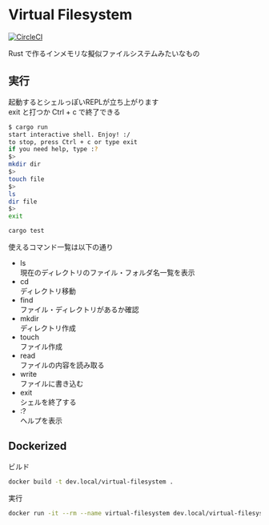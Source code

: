 Virtual Filesystem
=====

[![CircleCI](https://circleci.com/gh/Aofusa/virtual-filesystem.svg?style=svg)](https://circleci.com/gh/Aofusa/virtual-filesystem)


Rust で作るインメモリな擬似ファイルシステムみたいなもの  


実行
-----

起動するとシェルっぽいREPLが立ち上がります  
exit と打つか Ctrl + c で終了できる  

```sh
$ cargo run
start interactive shell. Enjoy! :/
to stop, press Ctrl + c or type exit
if you need help, type :?
$> 
mkdir dir
$> 
touch file
$> 
ls
dir	file
$> 
exit
```

```sh
cargo test
```

使えるコマンド一覧は以下の通り  

- ls  
  現在のディレクトリのファイル・フォルダ名一覧を表示  
- cd  
  ディレクトリ移動  
- find  
  ファイル・ディレクトリがあるか確認  
- mkdir  
  ディレクトリ作成  
- touch  
  ファイル作成  
- read  
  ファイルの内容を読み取る  
- write  
  ファイルに書き込む  
- exit  
  シェルを終了する  
- :?  
  ヘルプを表示  


Dockerized
------

ビルド
```sh
docker build -t dev.local/virtual-filesystem .
```

実行
```sh
docker run -it --rm --name virtual-filesystem dev.local/virtual-filesystem
```

